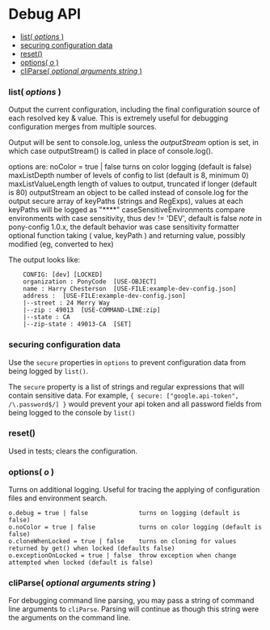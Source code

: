 
# Debug API

<!-- START doctoc generated TOC please keep comment here to allow auto update -->
<!-- DON'T EDIT THIS SECTION, INSTEAD RE-RUN doctoc TO UPDATE -->


- [list( *options* )](#list-options-)
- [securing configuration data](#securing-configuration-data)
- [reset()](#reset)
- [options( *o* )](#options-o-)
- [cliParse( *optional arguments string* )](#cliparse-optional-arguments-string-)

<!-- END doctoc generated TOC please keep comment here to allow auto update -->

### list( *options* )

Output the current configuration, including the final configuration source
of each resolved key & value. This is extremely useful for debugging configuration
merges from multiple sources.

Output will be sent to console.log, unless the _outputStream_ option is set, in which case outputStream() is called in place of console.log().

options are:
    noColor = true | false            turns on color logging (default is false)
    maxListDepth                      number of levels of config to list (default is 8, minimum 0)
    maxListValueLength                length of values to output, truncated if longer (default is 80)
    outputStream                      an object to be called instead of console.log for the output
    secure						      array of keyPaths (strings and RegExps), values at each keyPaths will be logged as "****"
    caseSensitiveEnvironments         compare environments with case sensitivity, thus dev != 'DEV', default is false
                                      *note* in pony-config 1.0.x, the default behavior was case sensitivity
    formatter                         optional function taking ( value, keyPath ) and returning value, possibly modified (eg, converted to hex)

The output looks like:

```
    CONFIG: [dev] [LOCKED]
    organization : PonyCode  [USE-OBJECT]
    name : Harry Chesterson  [USE-FILE:example-dev-config.json]
    address :  [USE-FILE:example-dev-config.json]
    |--street : 24 Merry Way
    |--zip : 49013  [USE-COMMAND-LINE:zip]
    |--state : CA
    |--zip-state : 49013-CA  [SET]
```

### securing configuration data

Use the `secure` properties in `options` to prevent configuration data from being logged by `list()`.

The `secure` property is a list of strings and regular expressions that will contain sensitive data.
For example, `{ secure: ["google.api-token", /\.password$/] }` would prevent your api token and all password fields
from being logged to the console by `list()`
 
### reset()

Used in tests; clears the configuration.

### options( *o* )

Turns on additional logging. Useful for tracing the applying of configuration files and environment search.

    o.debug = true | false              turns on logging (default is false)
    o.noColor = true | false            turns on color logging (default is false)
    o.cloneWhenLocked = true | false    turns on cloning for values returned by get() when locked (defaults false)
    o.exceptionOnLocked = true | false  throw exception when change attempted when locked (default is false)

### cliParse( *optional arguments string* )

For debugging command line parsing, you may pass a string of command line arguments to `cliParse`. Parsing
will continue as though this string were the arguments on the command line.
